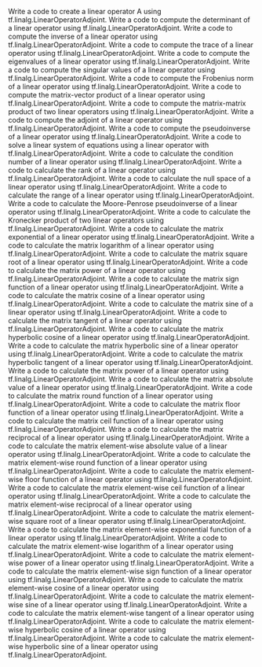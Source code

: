 Write a code to create a linear operator A using tf.linalg.LinearOperatorAdjoint.
Write a code to compute the determinant of a linear operator using tf.linalg.LinearOperatorAdjoint.
Write a code to compute the inverse of a linear operator using tf.linalg.LinearOperatorAdjoint.
Write a code to compute the trace of a linear operator using tf.linalg.LinearOperatorAdjoint.
Write a code to compute the eigenvalues of a linear operator using tf.linalg.LinearOperatorAdjoint.
Write a code to compute the singular values of a linear operator using tf.linalg.LinearOperatorAdjoint.
Write a code to compute the Frobenius norm of a linear operator using tf.linalg.LinearOperatorAdjoint.
Write a code to compute the matrix-vector product of a linear operator using tf.linalg.LinearOperatorAdjoint.
Write a code to compute the matrix-matrix product of two linear operators using tf.linalg.LinearOperatorAdjoint.
Write a code to compute the adjoint of a linear operator using tf.linalg.LinearOperatorAdjoint.
Write a code to compute the pseudoinverse of a linear operator using tf.linalg.LinearOperatorAdjoint.
Write a code to solve a linear system of equations using a linear operator with tf.linalg.LinearOperatorAdjoint.
Write a code to calculate the condition number of a linear operator using tf.linalg.LinearOperatorAdjoint.
Write a code to calculate the rank of a linear operator using tf.linalg.LinearOperatorAdjoint.
Write a code to calculate the null space of a linear operator using tf.linalg.LinearOperatorAdjoint.
Write a code to calculate the range of a linear operator using tf.linalg.LinearOperatorAdjoint.
Write a code to calculate the Moore-Penrose pseudoinverse of a linear operator using tf.linalg.LinearOperatorAdjoint.
Write a code to calculate the Kronecker product of two linear operators using tf.linalg.LinearOperatorAdjoint.
Write a code to calculate the matrix exponential of a linear operator using tf.linalg.LinearOperatorAdjoint.
Write a code to calculate the matrix logarithm of a linear operator using tf.linalg.LinearOperatorAdjoint.
Write a code to calculate the matrix square root of a linear operator using tf.linalg.LinearOperatorAdjoint.
Write a code to calculate the matrix power of a linear operator using tf.linalg.LinearOperatorAdjoint.
Write a code to calculate the matrix sign function of a linear operator using tf.linalg.LinearOperatorAdjoint.
Write a code to calculate the matrix cosine of a linear operator using tf.linalg.LinearOperatorAdjoint.
Write a code to calculate the matrix sine of a linear operator using tf.linalg.LinearOperatorAdjoint.
Write a code to calculate the matrix tangent of a linear operator using tf.linalg.LinearOperatorAdjoint.
Write a code to calculate the matrix hyperbolic cosine of a linear operator using tf.linalg.LinearOperatorAdjoint.
Write a code to calculate the matrix hyperbolic sine of a linear operator using tf.linalg.LinearOperatorAdjoint.
Write a code to calculate the matrix hyperbolic tangent of a linear operator using tf.linalg.LinearOperatorAdjoint.
Write a code to calculate the matrix power of a linear operator using tf.linalg.LinearOperatorAdjoint.
Write a code to calculate the matrix absolute value of a linear operator using tf.linalg.LinearOperatorAdjoint.
Write a code to calculate the matrix round function of a linear operator using tf.linalg.LinearOperatorAdjoint.
Write a code to calculate the matrix floor function of a linear operator using tf.linalg.LinearOperatorAdjoint.
Write a code to calculate the matrix ceil function of a linear operator using tf.linalg.LinearOperatorAdjoint.
Write a code to calculate the matrix reciprocal of a linear operator using tf.linalg.LinearOperatorAdjoint.
Write a code to calculate the matrix element-wise absolute value of a linear operator using tf.linalg.LinearOperatorAdjoint.
Write a code to calculate the matrix element-wise round function of a linear operator using tf.linalg.LinearOperatorAdjoint.
Write a code to calculate the matrix element-wise floor function of a linear operator using tf.linalg.LinearOperatorAdjoint.
Write a code to calculate the matrix element-wise ceil function of a linear operator using tf.linalg.LinearOperatorAdjoint.
Write a code to calculate the matrix element-wise reciprocal of a linear operator using tf.linalg.LinearOperatorAdjoint.
Write a code to calculate the matrix element-wise square root of a linear operator using tf.linalg.LinearOperatorAdjoint.
Write a code to calculate the matrix element-wise exponential function of a linear operator using tf.linalg.LinearOperatorAdjoint.
Write a code to calculate the matrix element-wise logarithm of a linear operator using tf.linalg.LinearOperatorAdjoint.
Write a code to calculate the matrix element-wise power of a linear operator using tf.linalg.LinearOperatorAdjoint.
Write a code to calculate the matrix element-wise sign function of a linear operator using tf.linalg.LinearOperatorAdjoint.
Write a code to calculate the matrix element-wise cosine of a linear operator using tf.linalg.LinearOperatorAdjoint.
Write a code to calculate the matrix element-wise sine of a linear operator using tf.linalg.LinearOperatorAdjoint.
Write a code to calculate the matrix element-wise tangent of a linear operator using tf.linalg.LinearOperatorAdjoint.
Write a code to calculate the matrix element-wise hyperbolic cosine of a linear operator using tf.linalg.LinearOperatorAdjoint.
Write a code to calculate the matrix element-wise hyperbolic sine of a linear operator using tf.linalg.LinearOperatorAdjoint.